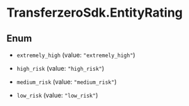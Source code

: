 # TransferzeroSdk.EntityRating

## Enum


* `extremely_high` (value: `"extremely_high"`)

* `high_risk` (value: `"high_risk"`)

* `medium_risk` (value: `"medium_risk"`)

* `low_risk` (value: `"low_risk"`)


